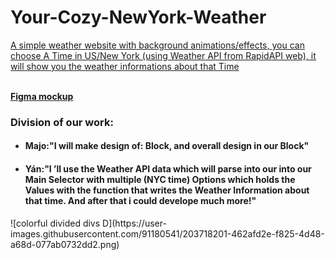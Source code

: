 # Your-Cozy-NewYork-Weather

<p><u> A simple weather website with background animations/effects, you can choose A Time in US/New York (using Weather API from RapidAPI web), it will show you the weather informations about that Time </u></p>
<br/>
<a href="https://www.figma.com/file/UspwXFmr15akQ2tFMfpSGy/Untitled?node-id=0%3A1"><b>Figma mockup</B></a>
<h3>Division of our work:</h3>
<ul>
  <li><h4>Majo:"I will make design of:  Block, and overall design in our Block"</h4></li>
  <li><h4>Yán:"I ’ll use the Weather API data which will parse into our into our Main Selector with multiple (NYC time) Options which holds the Values with the function that writes the Weather Information about that time. And after that i could develope much more!" </h4></li>
</ul>
![colorful divided divs D](https://user-images.githubusercontent.com/91180541/203718201-462afd2e-f825-4d48-a68d-077ab0732dd2.png)

